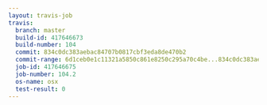 ```yaml
---
layout: travis-job
travis:
  branch: master
  build-id: 417646673
  build-number: 104
  commit: 834c0dc383aebac84707b0817cbf3eda8de470b2
  commit-range: 6d1ceb0e1c11321a5850c861e8250c295a70c4be...834c0dc383aebac84707b0817cbf3eda8de470b2
  job-id: 417646675
  job-number: 104.2
  os-name: osx
  test-result: 0
---
```

